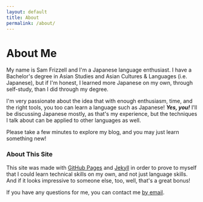 ```yaml
---
layout: default
title: About
permalink: /about/
---
```


# About Me

My name is Sam Frizzell and I'm a Japanese language enthusiast. I have a Bachelor's degree in Asian Studies and Asian Cultures & Languages (i.e. Japanese), but if I'm honest, I learned more Japanese on my own, through self-study, than I did through my degree.

I'm very passionate about the idea that with enough enthusiasm, time, and the right tools, you too can learn a language such as Japanese! _**Yes, you!**_ I'll be discussing Japanese mostly, as that's my experience, but the techniques I talk about can be applied to other languages as well.

Please take a few minutes to explore my blog, and you may just learn something new!

### About This Site

This site was made with [GitHub Pages](https://pages.github.com/) and [Jekyll](https://jekyllrb.com/) in order to prove to myself that I could learn technical skills on my own, and not just language skills. And if it looks impressive to someone else, too, well, that's a great bonus!

If you have any questions for me, you can contact me [by email](mailto:intermediatemode@gmail.com).